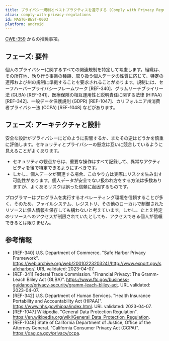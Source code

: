 ```yaml
---
title: プライバシー規制とベストプラクティスを遵守する (Comply with Privacy Regulations and Best Practices)
alias: comply-with-privacy-regulations
id: MASTG-BEST-0003
platform: android
---
```



[CWE-359](https://cwe.mitre.org/data/definitions/359.html) からの推奨事項。

## フェーズ: 要件

個人のプライバシーに関するすべての関連規制を特定して考慮します。組織は、その所在地、執り行う事業の種類、取り扱う個人データの性質に応じて、特定の連邦および州の規制に準拠することを要求されることがあります。規制には、セーフハーバープライバシーフレームワーク [REF-340]、グラムリーチブライリー法 (GLBA) [REF-341]、医療保険の相互運用性と説明責任に関する法律 (HIPAA) [REF-342]、一般データ保護規則 (GDPR) [REF-1047]、カリフォルニア州消費者プライバシー法 (CCPA) [REF-1048] などがあります。

## フェーズ: アーキテクチャと設計

安全な設計がプライバシーにどのように影響するか、またその逆はどうかを慎重に評価します。セキュリティとプライバシーの懸念は互いに競合しているように見えることがよくあります。

- セキュリティの観点からは、重要な操作はすべて記録して、異常なアクティビティを後で特定できるようにすべきです。
- しかし、個人データが関連する場合、このやり方は実際にリスクを生み出す可能性があります。個人データが安全でない扱われ方をする方法は多数ありますが、よくあるリスクは誤った信頼に起因するものです。

プログラマーはプログラムを実行するオペレーティング環境を信頼することが多く、そのため、ファイルシステム、レジストリ、その他のローカルで制御されたリソースに個人情報を保存しても構わないと考えています。しかし、たとえ特定のリソースへのアクセスが制限されていたとしても、アクセスできる個人が信頼できるとは限りません。

## 参考情報

- [REF-340] U.S. Department of Commerce. "Safe Harbor Privacy Framework". <https://web.archive.org/web/20010223203241/http://www.export.gov/safeharbor/>. URL validated: 2023-04-07.
- [REF-341] Federal Trade Commission. "Financial Privacy: The Gramm-Leach Bliley Act (GLBA)". <https://www.ftc.gov/business-guidance/privacy-security/gramm-leach-bliley-act>. URL validated: 2023-04-07.
- [REF-342] U.S. Department of Human Services. "Health Insurance Portability and Accountability Act (HIPAA)". <https://www.hhs.gov/hipaa/index.html>. URL validated: 2023-04-07.
- [REF-1047] Wikipedia. "General Data Protection Regulation". <https://en.wikipedia.org/wiki/General_Data_Protection_Regulation>.
- [REF-1048] State of California Department of Justice, Office of the Attorney General. "California Consumer Privacy Act (CCPA)". <https://oag.ca.gov/privacy/ccpa>.
